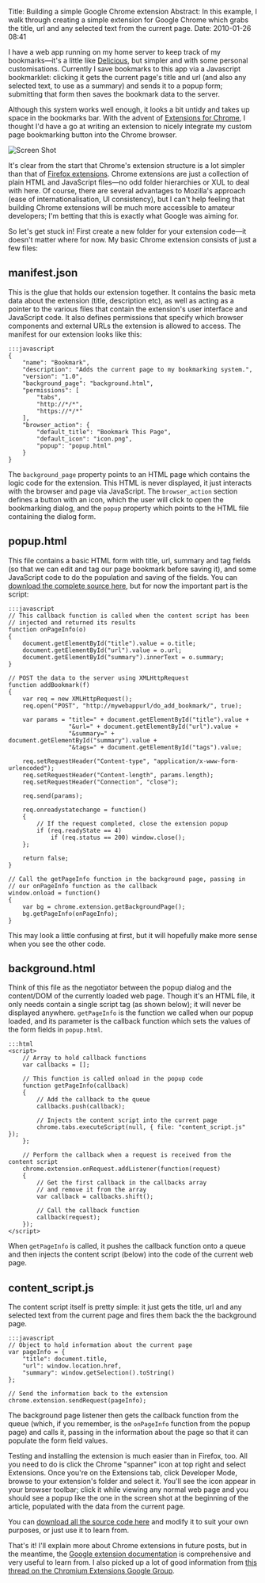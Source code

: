 Title: Building a simple Google Chrome extension
Abstract: In this example, I walk through creating a simple extension for Google Chrome which grabs the title, url and any selected text from the current page.
Date: 2010-01-26 08:41

I have a web app running on my home server to keep track of my bookmarks—it's a little like [Delicious](http://delicious.com/), but simpler and with some personal customisations. Currently I save bookmarks to this app via a Javascript bookmarklet: clicking it gets the current page's title and url (and also any selected text, to use as a summary) and sends it to a popup form; submitting that form then saves the bookmark data to the server.

Although this system works well enough, it looks a bit untidy and takes up space in the bookmarks bar. With the advent of [Extensions for Chrome](http://www.theregister.co.uk/2010/01/25/google_chrome_4_stable/), I thought I'd have a go at writing an extension to nicely integrate my custom page bookmarking button into the Chrome browser.

![Screen Shot](${cdn2}/img/post/chrome-extension-screenshot.gif "Screen Shot")

It's clear from the start that Chrome's extension structure is a lot simpler than that of [Firefox extensions](http://kb.mozillazine.org/Getting_started_with_extension_development). Chrome extensions are just a collection of plain HTML and JavaScript files—no odd folder hierarchies or XUL to deal with here. Of course, there are several advantages to Mozilla's approach (ease of internationalisation, UI consistency), but I can't help feeling that building Chrome extensions will be much more accessible to amateur developers; I'm betting that this is exactly what Google was aiming for.

So let's get stuck in! First create a new folder for your extension code—it doesn't matter where for now. My basic Chrome extension consists of just a few files:

## manifest.json

This is the glue that holds our extension together. It contains the basic meta data about the extension (title, description etc), as well as acting as a pointer to the various files that contain the extension's user interface and JavaScript code. It also defines permissions that specify which browser components and external URLs the extension is allowed to access. The manifest for our extension looks like this:

    :::javascript
    {
        "name": "Bookmark",
        "description": "Adds the current page to my bookmarking system.",
        "version": "1.0",
        "background_page": "background.html",
        "permissions": [
            "tabs", 
            "http://*/*", 
            "https://*/*"
        ],
        "browser_action": {
            "default_title": "Bookmark This Page",
            "default_icon": "icon.png",
            "popup": "popup.html"
        }
    }

The `background_page` property points to an HTML page which contains the logic code for the extension. This HTML is never displayed, it just interacts with the browser and page via JavaScript. The `browser_action` section defines a button with an icon, which the user will click to open the bookmarking dialog, and the `popup` property which points to the HTML file containing the dialog form.

## popup.html

This file contains a basic HTML form with title, url, summary and tag fields (so that we can edit and tag our page bookmark before saving it), and some JavaScript code to do the population and saving of the fields. You can [download the complete source here](${cdn2}/files/mab_bookmark_extension.zip), but for now the important part is the script:

    :::javascript
    // This callback function is called when the content script has been 
    // injected and returned its results
    function onPageInfo(o) 
    { 
        document.getElementById("title").value = o.title; 
        document.getElementById("url").value = o.url; 
        document.getElementById("summary").innerText = o.summary; 
    } 

    // POST the data to the server using XMLHttpRequest
    function addBookmark(f)
    {
        var req = new XMLHttpRequest();
    	req.open("POST", "http://mywebappurl/do_add_bookmark/", true);
    	
    	var params = "title=" + document.getElementById("title").value + 
    				 "&url=" + document.getElementById("url").value + 
    				 "&summary=" + document.getElementById("summary").value +
    				 "&tags=" + document.getElementById("tags").value;
    	
    	req.setRequestHeader("Content-type", "application/x-www-form-urlencoded");
    	req.setRequestHeader("Content-length", params.length);
    	req.setRequestHeader("Connection", "close");
    	
    	req.send(params);
        
        req.onreadystatechange = function() 
        { 
            // If the request completed, close the extension popup
            if (req.readyState == 4)
                if (req.status == 200) window.close();
        };
        
        return false;
    }

    // Call the getPageInfo function in the background page, passing in 
    // our onPageInfo function as the callback
    window.onload = function() 
    { 
        var bg = chrome.extension.getBackgroundPage();
        bg.getPageInfo(onPageInfo);
    }

This may look a little confusing at first, but it will hopefully make more sense when you see the other code.

## background.html

Think of this file as the negotiator between the popup dialog and the content/DOM of the currently loaded web page. Though it's an HTML file, it only needs contain a single script tag (as shown below); it will never be displayed anywhere. `getPageInfo` is the function we called when our popup loaded, and its parameter is the callback function which sets the values of the form fields in `popup.html`.

    :::html
    <script>
        // Array to hold callback functions
        var callbacks = []; 
        
        // This function is called onload in the popup code
        function getPageInfo(callback) 
        { 
            // Add the callback to the queue
            callbacks.push(callback); 

            // Injects the content script into the current page 
            chrome.tabs.executeScript(null, { file: "content_script.js" }); 
        }; 

        // Perform the callback when a request is received from the content script
        chrome.extension.onRequest.addListener(function(request) 
        { 
            // Get the first callback in the callbacks array
            // and remove it from the array
            var callback = callbacks.shift();

            // Call the callback function
            callback(request); 
        }); 
    </script>


When `getPageInfo` is called, it pushes the callback function onto a queue and then injects the content script (below) into the code of the current web page.

## content_script.js

The content script itself is pretty simple: it just gets the title, url and any selected text from the current page and fires them back the the background page.

    :::javascript
    // Object to hold information about the current page
    var pageInfo = {
        "title": document.title,
        "url": window.location.href,
        "summary": window.getSelection().toString()
    };

    // Send the information back to the extension
    chrome.extension.sendRequest(pageInfo);

The background page listener then gets the callback function from the queue (which, if you remember, is the `onPageInfo` function from the popup page) and calls it, passing in the information about the page so that it can populate the form field values.

Testing and installing the extension is much easier than in Firefox, too. All you need to do is click the Chrome "spanner" icon at top right and select Extensions. Once you're on the Extensions tab, click Developer Mode, browse to your extension's folder and select it. You'll see the icon appear in your browser toolbar; click it while viewing any normal web page and you should see a popup like the one in the screen shot at the beginning of the article, populated with the data from the current page.

You can [download all the source code here](${cdn2}/files/mab_bookmark_extension.zip) and modify it to suit your own purposes, or just use it to learn from. 

That's it! I'll explain more about Chrome extensions in future posts, but in the meantime, the [Google extension documentation](http://code.google.com/chrome/extensions/docs.html) is comprehensive and very useful to learn from. I also picked up a lot of good information from [this thread on the Chromium Extensions Google Group](http://groups.google.com/group/chromium-extensions/browse_thread/thread/eab847f0a32ec25c/1e1881eea2498a10?lnk=gst&q=update%20popup%20from%20backround%20page#1e1881eea2498a10).